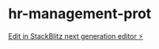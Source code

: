 # hr-management-prot

[Edit in StackBlitz next generation editor ⚡️](https://stackblitz.com/~/github.com/Shkoder-AI/hr-management-prot)